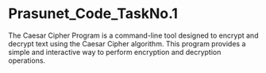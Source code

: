 # Prasunet_Code_TaskNo.1
The Caesar Cipher Program is a command-line tool designed to encrypt and decrypt text using the Caesar Cipher algorithm. This program provides a simple and interactive way to perform encryption and decryption operations.

